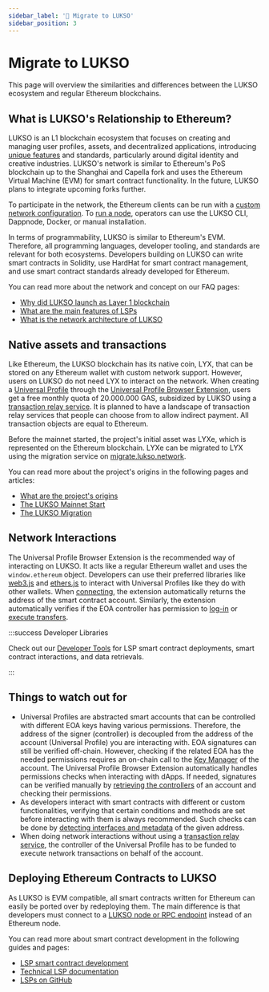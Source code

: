 ```yaml
---
sidebar_label: '🔀 Migrate to LUKSO'
sidebar_position: 3
---
```


# Migrate to LUKSO

This page will overview the similarities and differences between the LUKSO ecosystem and regular Ethereum blockchains.

## What is LUKSO's Relationship to Ethereum?

LUKSO is an L1 blockchain ecosystem that focuses on creating and managing user profiles, assets, and decentralized applications, introducing [unique features](./introduction.md) and standards, particularly around digital identity and creative industries. LUKSO's network is similar to Ethereum's PoS blockchain up to the Shanghai and Capella fork and uses the Ethereum Virtual Machine (EVM) for smart contract functionality. In the future, LUKSO plans to integrate upcoming forks further.

To participate in the network, the Ethereum clients can be run with a [custom network configuration](https://github.com/lukso-network/network-configs). To [run a node](/networks/mainnet/running-a-node.md), operators can use the LUKSO CLI, Dappnode, Docker, or manual installation.

In terms of programmability, LUKSO is similar to Ethereum's EVM. Therefore, all programming languages, developer tooling, and standards are relevant for both ecosystems. Developers building on LUKSO can write smart contracts in Solidity, use HardHat for smart contract management, and use smart contract standards already developed for Ethereum.

You can read more about the network and concept on our FAQ pages:

- [Why did LUKSO launch as Layer 1 blockchain](../faq/lukso/general-information.md#why-did-lukso-launch-as-a-layer-1-blockchain)
- [What are the main features of LSPs](../faq/onboarding/lukso-standards.md#what-are-the-main-features-of-lsps)
- [What is the network architecture of LUKSO](../faq/network/blockchain-architecture.md#what-is-the-network-architecture-of-lukso)

## Native assets and transactions

Like Ethereum, the LUKSO blockchain has its native coin, LYX, that can be stored on any Ethereum wallet with custom network support. However, users on LUKSO do not need LYX to interact on the network. When creating a [Universal Profile](../standards/universal-profile/introduction.md) through the [Universal Profile Browser Extension](/install-up-browser-extension), users get a free monthly quota of 20.000.000 GAS, subsidized by LUKSO using a [transaction relay service](../standards/relayer-api.md). It is planned to have a landscape of transaction relay services that people can choose from to allow indirect payment. All transaction objects are equal to Ethereum.

Before the mainnet started, the project's initial asset was LYXe, which is represented on the Ethereum blockchain. LYXe can be migrated to LYX using the migration service on [migrate.lukso.network](https://migrate.lukso.network/).

You can read more about the project's origins in the following pages and articles:

- [What are the project's origins](/faq/lukso/project-origins.md)
- [The LUKSO Mainnet Start](https://medium.com/lukso/genesis-validators-start-your-clients-fe01db8f3fba)
- [The LUKSO Migration](https://medium.com/lukso/the-lyxe-migration-process-374053e5ddf5)

## Network Interactions

The Universal Profile Browser Extension is the recommended way of interacting on LUKSO. It acts like a regular Ethereum wallet and uses the `window.ethereum` object. Developers can use their preferred libraries like [web3.js](https://web3js.readthedocs.io/) and [ethers.js](https://docs.ethers.org/) to interact with Universal Profiles like they do with other wallets. When [connecting](https://docs.lukso.tech/learn/dapp-developer/connect-profile.md), the extension automatically returns the address of the smart contract account. Similarly, the extension automatically verifies if the EOA controller has permission to [log-in](../learn/dapp-developer/siwe.md) or [execute transfers](../learn/dapp-developer/transfer-lyx.md).

:::success Developer Libraries

Check out our [Developer Tools](../tools/getting-started.md) for LSP smart contract deployments, smart contract interactions, and data retrievals.

:::

## Things to watch out for

- Universal Profiles are abstracted smart accounts that can be controlled with different EOA keys having various permissions. Therefore, the address of the signer (controller) is decoupled from the address of the account (Universal Profile) you are interacting with. EOA signatures can still be verified off-chain. However, checking if the related EOA has the needed permissions requires an on-chain call to the [Key Manager](../standards/universal-profile/lsp6-key-manager.md) of the account. The Universal Profile Browser Extension automatically handles permissions checks when interacting with dApps. If needed, signatures can be verified manually by [retrieving the controllers](../learn/expert-guides/key-manager/get-controller-permissions.md) of an account and checking their permissions.
- As developers interact with smart contracts with different or custom functionalities, verifying that certain conditions and methods are set before interacting with them is always recommended. Such checks can be done by [detecting interfaces and metadata](../learn/dapp-developer/standard-detection.md) of the given address.
- When doing network interactions without using a [transaction relay service](../standards/relayer-api.md), the controller of the Universal Profile has to be funded to execute network transactions on behalf of the account.

## Deploying Ethereum Contracts to LUKSO

As LUKSO is EVM compatible, all smart contracts written for Ethereum can easily be ported over by redeploying them. The main difference is that developers must connect to a [LUKSO node or RPC endpoint](../networks/mainnet/parameters) instead of an Ethereum node.

You can read more about smart contract development in the following guides and pages:

- [LSP smart contract development](../learn/smart-contract-developers/getting-started.md)
- [Technical LSP documentation](../contracts/introduction.md)
- [LSPs on GitHub](https://github.com/lukso-network/LIPs/)

